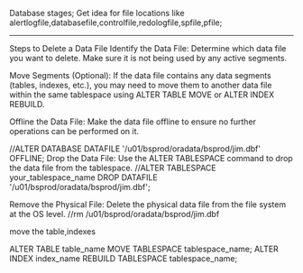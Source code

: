 Database stages;
Get idea for file locations like alertlogfile,databasefile,controlfile,redologfile,spfile,pfile;
 

 -----------------------------
 Steps to Delete a Data File
Identify the Data File: Determine which data file you want to delete. Make sure it is not being used by any active segments.

Move Segments (Optional): If the data file contains any data segments (tables, indexes, etc.), you may need to move them to another data file within the same tablespace using ALTER TABLE MOVE or ALTER INDEX REBUILD.

Offline the Data File: Make the data file offline to ensure no further operations can be performed on it.

//ALTER DATABASE DATAFILE '/u01/bsprod/oradata/bsprod/jim.dbf' OFFLINE;
Drop the Data File: Use the ALTER TABLESPACE command to drop the data file from the tablespace.
//ALTER TABLESPACE your_tablespace_name DROP DATAFILE '/u01/bsprod/oradata/bsprod/jim.dbf';

Remove the Physical File: Delete the physical data file from the file system at the OS level.
//rm /u01/bsprod/oradata/bsprod/jim.dbf



move the table,indexes

ALTER TABLE table_name MOVE TABLESPACE tablespace_name;
ALTER INDEX index_name REBUILD TABLESPACE tablespace_name;
